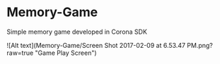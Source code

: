 # Memory-Game
Simple memory game developed in Corona SDK

![Alt text](Memory-Game/Screen Shot 2017-02-09 at 6.53.47 PM.png?raw=true "Game Play Screen")
